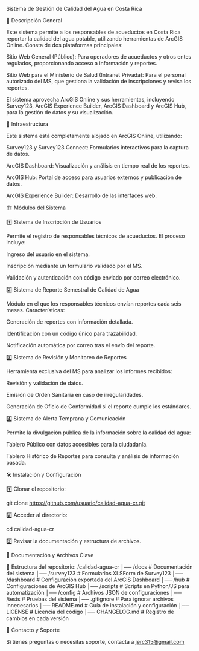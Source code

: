 Sistema de Gestión de Calidad del Agua en Costa Rica

📌 Descripción General

Este sistema permite a los responsables de acueductos en Costa Rica reportar la calidad del agua potable, utilizando herramientas de ArcGIS Online. Consta de dos plataformas principales:

Sitio Web General (Público): Para operadores de acueductos y otros entes regulados, proporcionando acceso a información y reportes.

Sitio Web para el Ministerio de Salud (Intranet Privada): Para el personal autorizado del MS, que gestiona la validación de inscripciones y revisa los reportes.

El sistema aprovecha ArcGIS Online y sus herramientas, incluyendo Survey123, ArcGIS Experience Builder, ArcGIS Dashboard y ArcGIS Hub, para la gestión de datos y su visualización.

🚀 Infraestructura

Este sistema está completamente alojado en ArcGIS Online, utilizando:

Survey123 y Survey123 Connect: Formularios interactivos para la captura de datos.

ArcGIS Dashboard: Visualización y análisis en tiempo real de los reportes.

ArcGIS Hub: Portal de acceso para usuarios externos y publicación de datos.

ArcGIS Experience Builder: Desarrollo de las interfaces web.

🏗️ Módulos del Sistema

1️⃣ Sistema de Inscripción de Usuarios

Permite el registro de responsables técnicos de acueductos. El proceso incluye:

Ingreso del usuario en el sistema.

Inscripción mediante un formulario validado por el MS.

Validación y autenticación con código enviado por correo electrónico.

2️⃣ Sistema de Reporte Semestral de Calidad de Agua

Módulo en el que los responsables técnicos envían reportes cada seis meses. Características:

Generación de reportes con información detallada.

Identificación con un código único para trazabilidad.

Notificación automática por correo tras el envío del reporte.

3️⃣ Sistema de Revisión y Monitoreo de Reportes

Herramienta exclusiva del MS para analizar los informes recibidos:

Revisión y validación de datos.

Emisión de Orden Sanitaria en caso de irregularidades.

Generación de Oficio de Conformidad si el reporte cumple los estándares.

4️⃣ Sistema de Alerta Temprana y Comunicación

Permite la divulgación pública de la información sobre la calidad del agua:

Tablero Público con datos accesibles para la ciudadanía.

Tablero Histórico de Reportes para consulta y análisis de información pasada.

🛠️ Instalación y Configuración

1️⃣ Clonar el repositorio:

 git clone https://github.com/usuario/calidad-agua-cr.git

2️⃣ Acceder al directorio:

 cd calidad-agua-cr

3️⃣ Revisar la documentación y estructura de archivos.

📝 Documentación y Archivos Clave

📂 Estructura del repositorio:
/calidad-agua-cr
│── /docs                     # Documentación del sistema
│── /survey123                # Formularios XLSForm de Survey123
│── /dashboard                # Configuración exportada del ArcGIS Dashboard
│── /hub                      # Configuraciones de ArcGIS Hub
│── /scripts                  # Scripts en Python/JS para automatización
│── /config                   # Archivos JSON de configuraciones
│── /tests                    # Pruebas del sistema
│── .gitignore                # Para ignorar archivos innecesarios
│── README.md                 # Guía de instalación y configuración
│── LICENSE                   # Licencia del código
│── CHANGELOG.md              # Registro de cambios en cada versión

📧 Contacto y Soporte

Si tienes preguntas o necesitas soporte, contacta a jerc315@gmail.com
